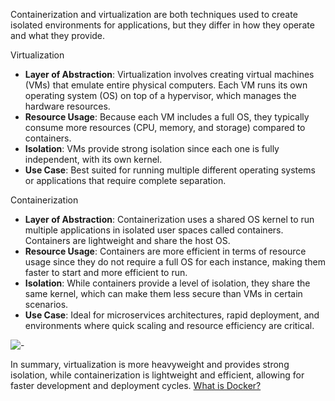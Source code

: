Containerization and virtualization are both techniques used to create isolated environments for applications, but they differ in how they operate and what they provide.

Virtualization
- **Layer of Abstraction**: Virtualization involves creating virtual machines (VMs) that emulate entire physical computers. Each VM runs its own operating system (OS) on top of a hypervisor, which manages the hardware resources.
- **Resource Usage**: Because each VM includes a full OS, they typically consume more resources (CPU, memory, and storage) compared to containers.
- **Isolation**: VMs provide strong isolation since each one is fully independent, with its own kernel.
- **Use Case**: Best suited for running multiple different operating systems or applications that require complete separation.

Containerization
- **Layer of Abstraction**: Containerization uses a shared OS kernel to run multiple applications in isolated user spaces called containers. Containers are lightweight and share the host OS.
- **Resource Usage**: Containers are more efficient in terms of resource usage since they do not require a full OS for each instance, making them faster to start and more efficient to run.
- **Isolation**: While containers provide a level of isolation, they share the same kernel, which can make them less secure than VMs in certain scenarios.
- **Use Case**: Ideal for microservices architectures, rapid deployment, and environments where quick scaling and resource efficiency are critical.

![-](https://www.netapp.com/media/container-vs-vm-inline1_tcm19-82163.png?v=85344?v=85344)

In summary, virtualization is more heavyweight and provides strong isolation, while containerization is lightweight and efficient, allowing for faster development and deployment cycles.
[What is Docker?](https://github.com/NicholasMelito/IS373/wiki/What-is-Docker-and-how-to-install!)
